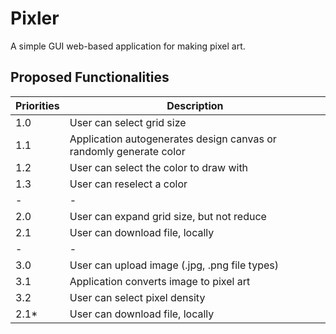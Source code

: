 # Pixler

A simple GUI web-based application for making pixel art.


## Proposed Functionalities

| Priorities | Description                                |
| --- | --- |
| 1.0 | User can select grid size                         |
| 1.1 | Application autogenerates design canvas or randomly generate color          |
| 1.2 | User can select the color to draw with            |
| 1.3 | User can reselect a color                         |
| - | -                        |
| 2.0 | User can expand grid size, but not reduce         |
| 2.1 | User can download file, locally                   |
| - | -                        |
| 3.0 | User can upload image (.jpg, .png file types)     |
| 3.1 | Application converts image to pixel art           |
| 3.2 | User can select pixel density                     |
| 2.1* | User can download file, locally                  |


